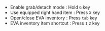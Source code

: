 - Enable grab/detach mode : Hold `G` key
- Use equipped right hand item : Press `X` key   
- Open/close EVA inventory : Press `tab` key 
- EVA inventory item shortcut : Press `1` `2` key